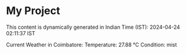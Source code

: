 # My Project

This content is dynamically generated in Indian Time (IST): 2024-04-24 02:11:37 IST


Current Weather in Coimbatore:
Temperature: 27.88 °C
Condition: mist
